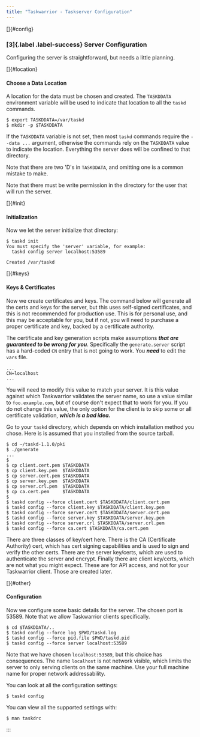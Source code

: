 ```yaml
---
title: "Taskwarrior - Taskserver Configuration"
---
```


[]{#config}

### [3]{.label .label-success} Server Configuration

Configuring the server is straightforward, but needs a little planning.

[]{#location}

#### Choose a Data Location

A location for the data must be chosen and created. The `TASKDDATA` environment
variable will be used to indicate that location to all the `taskd` commands.

    $ export TASKDDATA=/var/taskd
    $ mkdir -p $TASKDDATA

If the `TASKDDATA` variable is not set, then most `taskd` commands require the
`--data ...` argument, otherwise the commands rely on the `TASKDDATA` value to
indicate the location. Everything the server does will be confined to that
directory.

Note that there are two \'D\'s in `TASKDDATA`, and omitting one is a common
mistake to make.

Note that there must be write permission in the directory for the user that will
run the server.

[]{#init}

#### Initialization

Now we let the server initialize that directory:

    $ taskd init
    You must specify the 'server' variable, for example:
      taskd config server localhost:53589

    Created /var/taskd

[]{#keys}

#### Keys & Certificates

Now we create certificates and keys. The command below will generate all the
certs and keys for the server, but this uses self-signed certificates, and this
is not recommended for production use. This is for personal use, and this may be
acceptable for you, but if not, you will need to purchase a proper certificate
and key, backed by a certificate authority.

The certificate and key generation scripts make assumptions ***that are
guaranteed to be wrong for you***. Specifically the `generate.server` script has
a hard-coded `CN` entry that is not going to work. You ***need*** to edit the
`vars` file.

    ...
    CN=localhost
    ...

You will need to modify this value to match your server. It is this value
against which Taskwarrior validates the server name, so use a value similar to
`foo.example.com`, but of course don\'t expect that to work for you. If you do
not change this value, the only option for the client is to skip some or all
certificate validation, ***which is a bad idea.***

Go to your `taskd` directory, which depends on which installation method you
chose. Here is is assumed that you installed from the source tarball.

    $ cd ~/taskd-1.1.0/pki
    $ ./generate
    ...
    $
    $ cp client.cert.pem $TASKDDATA
    $ cp client.key.pem  $TASKDDATA
    $ cp server.cert.pem $TASKDDATA
    $ cp server.key.pem  $TASKDDATA
    $ cp server.crl.pem  $TASKDDATA
    $ cp ca.cert.pem     $TASKDDATA
    $
    $ taskd config --force client.cert $TASKDDATA/client.cert.pem
    $ taskd config --force client.key $TASKDDATA/client.key.pem
    $ taskd config --force server.cert $TASKDDATA/server.cert.pem
    $ taskd config --force server.key $TASKDDATA/server.key.pem
    $ taskd config --force server.crl $TASKDDATA/server.crl.pem
    $ taskd config --force ca.cert $TASKDDATA/ca.cert.pem

There are three classes of key/cert here. There is the CA (Certificate
Authority) cert, which has cert signing capabilities and is used to sign and
verify the other certs. There are the server key/certs, which are used to
authenticate the server and encrypt. Finally there are client key/certs, which
are not what you might expect. These are for API access, and not for your
Taskwarrior client. Those are created later.

[]{#other}

#### Configuration

Now we configure some basic details for the server. The chosen port is 53589.
Note that we allow Taskwarrior clients specifically.

    $ cd $TASKDDATA/..
    $ taskd config --force log $PWD/taskd.log
    $ taskd config --force pid.file $PWD/taskd.pid
    $ taskd config --force server localhost:53589

Note that we have chosen `localhost:53589`, but this choice has consequences.
The name `localhost` is not network visible, which limits the server to only
serving clients on the same machine. Use your full machine name for proper
network addressability.

You can look at all the configuration settings:

    $ taskd config

You can view all the supported settings with:

    $ man taskdrc
:::
